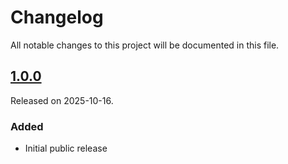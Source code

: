 # Changelog
All notable changes to this project will be documented in this file.

## [1.0.0](https://github.com/maptiler/maptiler-sdk-kotlin/releases/tag/1.0.0)
Released on 2025-10-16.
### Added
- Initial public release
